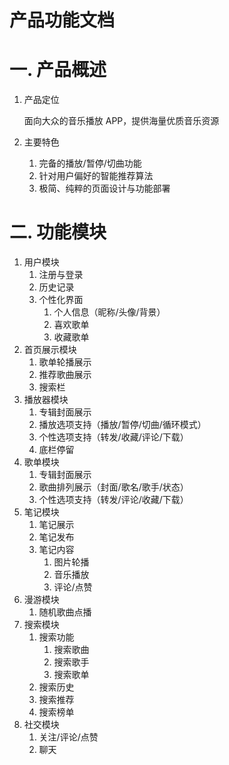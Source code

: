 # 产品功能文档

# 一. 产品概述

1. 产品定位
    
    面向大众的音乐播放 APP，提供海量优质音乐资源
    
2. 主要特色
    1. 完备的播放/暂停/切曲功能
    2. 针对用户偏好的智能推荐算法
    3. 极简、纯粹的页面设计与功能部署

# 二. 功能模块

1. 用户模块
    1. 注册与登录
    2. 历史记录
    3. 个性化界面
        1. 个人信息（昵称/头像/背景）
        2. 喜欢歌单
        3. 收藏歌单
2. 首页展示模块
    1. 歌单轮播展示
    2. 推荐歌曲展示
    3. 搜索栏
3. 播放器模块
    1. 专辑封面展示
    2. 播放选项支持（播放/暂停/切曲/循环模式）
    3. 个性选项支持（转发/收藏/评论/下载）
    4. 底栏停留
4. 歌单模块
    1. 专辑封面展示
    2. 歌曲排列展示（封面/歌名/歌手/状态）
    3. 个性选项支持（转发/评论/收藏/下载）
5. 笔记模块
    1. 笔记展示
    2. 笔记发布
    3. 笔记内容
        1. 图片轮播
        2. 音乐播放
        3. 评论/点赞
6. 漫游模块
    1. 随机歌曲点播
7. 搜索模块
    1. 搜索功能
        1. 搜索歌曲
        2. 搜索歌手
        3. 搜索歌单
    2. 搜索历史
    3. 搜索推荐
    4. 搜索榜单
8. 社交模块
    1. 关注/评论/点赞
    2. 聊天
